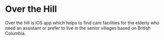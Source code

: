 # Over the Hill

Over the hill is iOS app which helps to find care facilities for the elderly who need an assistant or prefer to live in the senior villages based on British Columbia.
